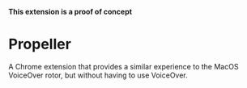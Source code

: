 **This extension is a proof of concept**

# Propeller

A Chrome extension that provides a similar experience to the MacOS VoiceOver rotor, but without having to use VoiceOver.
